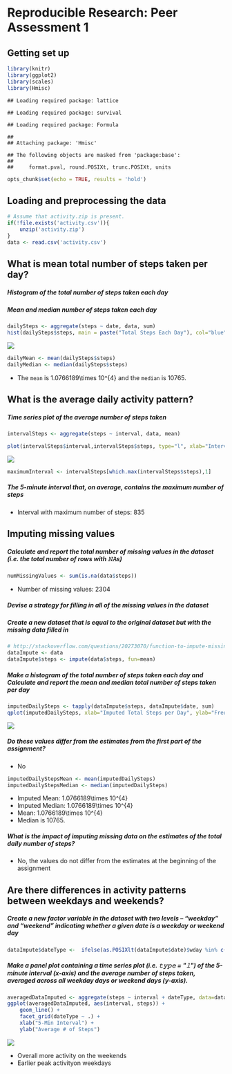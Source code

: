 # Reproducible Research: Peer Assessment 1

## Getting set up

```r
library(knitr)
library(ggplot2)
library(scales)
library(Hmisc)
```

```
## Loading required package: lattice
```

```
## Loading required package: survival
```

```
## Loading required package: Formula
```

```
## 
## Attaching package: 'Hmisc'
```

```
## The following objects are masked from 'package:base':
## 
##     format.pval, round.POSIXt, trunc.POSIXt, units
```

```r
opts_chunk$set(echo = TRUE, results = 'hold')
```

## Loading and preprocessing the data

```r
# Assume that activity.zip is present.
if(!file.exists('activity.csv')){
    unzip('activity.zip')
}
data <- read.csv('activity.csv')
```


## What is mean total number of steps taken per day?  
##### Histogram of the total number of steps taken each day  
##### Mean and median number of steps taken each day  

```r
dailySteps <- aggregate(steps ~ date, data, sum)
hist(dailySteps$steps, main = paste("Total Steps Each Day"), col="blue", xlab="Number of Steps")
```

![](PA1_template_files/figure-html/unnamed-chunk-3-1.png)<!-- -->

```r
dailyMean <- mean(dailySteps$steps)
dailyMedian <- median(dailySteps$steps)
```
- The `mean` is 1.0766189\times 10^{4} and the `median` is 10765.

## What is the average daily activity pattern?
##### Time series plot of the average number of steps taken

```r
intervalSteps <- aggregate(steps ~ interval, data, mean)

plot(intervalSteps$interval,intervalSteps$steps, type="l", xlab="Interval", ylab="# of Steps",main="Average # of Steps per Day by Interval")
```

![](PA1_template_files/figure-html/unnamed-chunk-4-1.png)<!-- -->

```r
maximumInterval <- intervalSteps[which.max(intervalSteps$steps),1]
```

##### The 5-minute interval that, on average, contains the maximum number of steps  

- Interval with maximum number of steps: 835


## Imputing missing values
##### Calculate and report the total number of missing values in the dataset (i.e. the total number of rows with 𝙽𝙰s)

```r
numMissingValues <- sum(is.na(data$steps))
```
- Number of missing values: 2304  

##### Devise a strategy for filling in all of the missing values in the dataset
##### Create a new dataset that is equal to the original dataset but with the missing data filled in

```r
# http://stackoverflow.com/questions/20273070/function-to-impute-missing-value
dataImpute <- data
dataImpute$steps <- impute(data$steps, fun=mean)
```

##### Make a histogram of the total number of steps taken each day and Calculate and report the mean and median total number of steps taken per day  

```r
imputedDailySteps <- tapply(dataImpute$steps, dataImpute$date, sum)
qplot(imputedDailySteps, xlab="Imputed Total Steps per Day", ylab="Frequency", binwidth=500)
```

![](PA1_template_files/figure-html/unnamed-chunk-7-1.png)<!-- -->

##### Do these values differ from the estimates from the first part of the assignment?
- No  


```r
imputedDailyStepsMean <- mean(imputedDailySteps)
imputedDailyStepsMedian <- median(imputedDailySteps)
```
- Imputed Mean: 1.0766189\times 10^{4}
- Imputed Median:  1.0766189\times 10^{4}
- Mean: 1.0766189\times 10^{4}
- Median is 10765.  

##### What is the impact of imputing missing data on the estimates of the total daily number of steps?  
- No, the values do not differ from the estimates at the beginning of the assignment




## Are there differences in activity patterns between weekdays and weekends?  
##### Create a new factor variable in the dataset with two levels – “weekday” and “weekend” indicating whether a given date is a weekday or weekend day  

```r
dataImpute$dateType <-  ifelse(as.POSIXlt(dataImpute$date)$wday %in% c(0,6), 'weekend', 'weekday')
```
##### Make a panel plot containing a time series plot (i.e. 𝚝𝚢𝚙𝚎 = "𝚕") of the 5-minute interval (x-axis) and the average number of steps taken, averaged across all weekday days or weekend days (y-axis).

```r
averagedDataImputed <- aggregate(steps ~ interval + dateType, data=dataImpute, mean)
ggplot(averagedDataImputed, aes(interval, steps)) + 
    geom_line() + 
    facet_grid(dateType ~ .) +
    xlab("5-Min Interval") + 
    ylab("Average # of Steps")
```

![](PA1_template_files/figure-html/unnamed-chunk-10-1.png)<!-- -->

- Overall more activity on the weekends  
- Earlier peak activityon weekdays

